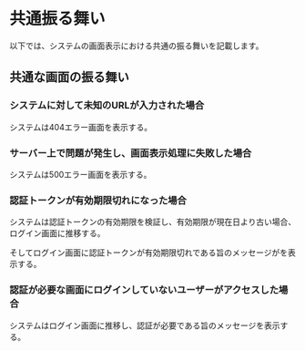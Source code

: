 # 共通振る舞い

以下では、システムの画面表示における共通の振る舞いを記載します。

## 共通な画面の振る舞い

### システムに対して未知のURLが入力された場合

システムは404エラー画面を表示する。

### サーバー上で問題が発生し、画面表示処理に失敗した場合

システムは500エラー画面を表示する。

### 認証トークンが有効期限切れになった場合

システムは認証トークンの有効期限を検証し、有効期限が現在日より古い場合、ログイン画面に推移する。

そしてログイン画面に認証トークンが有効期限切れである旨のメッセージがを表示する。

### 認証が必要な画面にログインしていないユーザーがアクセスした場合

システムはログイン画面に推移し、認証が必要である旨のメッセージを表示する。
